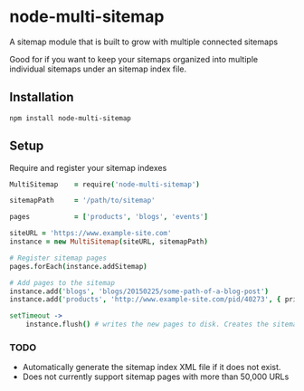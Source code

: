# node-multi-sitemap
A sitemap module that is built to grow with multiple connected sitemaps

Good for if you want to keep your sitemaps organized into multiple individual sitemaps under an sitemap index file.

## Installation

`npm install node-multi-sitemap`

## Setup

Require and register your sitemap indexes

```coffee
MultiSitemap    = require('node-multi-sitemap')

sitemapPath     = '/path/to/sitemap'

pages           = ['products', 'blogs', 'events']

siteURL = 'https://www.example-site.com'
instance = new MultiSitemap(siteURL, sitemapPath)

# Register sitemap pages
pages.forEach(instance.addSitemap)

# Add pages to the sitemap
instance.add('blogs', 'blogs/20150225/some-path-of-a-blog-post')
instance.add('products', 'http://www.example-site.com/pid/40273', { priority: .8, changeFreq: 'monthly' })

setTimeout ->
    instance.flush() # writes the new pages to disk. Creates the sitemap if it doesn't exist, otherwise appends

```

### TODO

- Automatically generate the sitemap index XML file if it does not exist.
- Does not currently support sitemap pages with more than 50,000 URLs